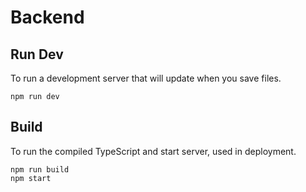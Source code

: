 # Backend

## Run Dev
To run a development server that will update when you save files.
```
npm run dev
```

## Build
To run the compiled TypeScript and start server, used in deployment.
```
npm run build
npm start
```